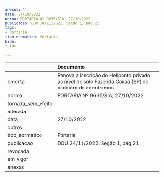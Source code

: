 ```yaml
---
anexos: ''
data: 27/10/2022
norma: PORTARIA Nº 9635/SIA, 27/10/2022
publicacao: DOU 24/11/2022, Seção 1, pág.21
tags:
- portaria
tipo_normatico: Portaria
hide: 
- toc 
 
---
```


|                    | Documento                                                                                             |
|:-------------------|:------------------------------------------------------------------------------------------------------|
| ementa             | Renova a inscrição do Heliponto privado ao nível do solo Fazenda Canaã (SP) no cadastro de aeródromos |
| norma              | PORTARIA Nº 9635/SIA, 27/10/2022                                                                      |
| tornada_sem_efeito |                                                                                                       |
| alterada           |                                                                                                       |
| data               | 27/10/2022                                                                                            |
| outros             |                                                                                                       |
| tipo_normatico     | Portaria                                                                                              |
| publicacao         | DOU 24/11/2022, Seção 1, pág.21                                                                       |
| revogada           |                                                                                                       |
| em_vigor           |                                                                                                       |
| anexos             |                                                                                                       |